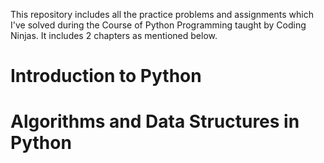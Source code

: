 This repository includes all the practice problems and assignments which I've solved during the Course of Python Programming taught by Coding Ninjas. It includes 2 chapters as mentioned below.
# Introduction to Python
# Algorithms and Data Structures in Python
